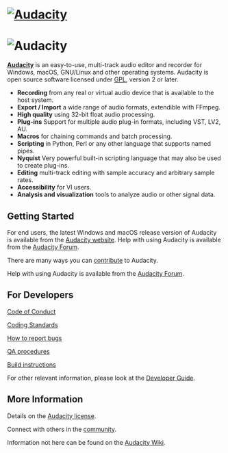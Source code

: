 [![Audacity](https://forum.audacityteam.org/styles/prosilver/theme/images/Audacity-logo_75px_trans_forum.png)](https://www.audacityteam.org) 
=========================
![Audacity](https://www.audacityteam.org/wp-content/uploads/2020/10/01-Audacity-Rhythm-Track-and-mono-vocal-track-waveform-view.png)
=========================
[**Audacity**](https://www.audacityteam.org) is an easy-to-use, multi-track audio editor and recorder for Windows, macOS, GNU/Linux and other operating systems. Audacity is open source software licensed under [GPL](https://www.gnu.org/licenses/old-licenses/lgpl-2.0.html), version 2 or later.

- **Recording** from any real or virtual audio device that is available to the host system.
- **Export / Import** a wide range of audio formats, extendible with FFmpeg.
- **High quality** using 32-bit float audio processing.
- **Plug-ins** Support for multiple audio plug-in formats, including VST, LV2, AU.
- **Macros** for chaining commands and batch processing.
- **Scripting** in Python, Perl or any other language that supports named pipes.
- **Nyquist** Very powerful built-in scripting language that may also be used to create plug-ins.
- **Editing** multi-track editing with sample accuracy and arbitrary sample rates.
- **Accessibility** for VI users.
- **Analysis and visualization** tools to analyze audio or other signal data.

## Getting Started

For end users, the latest Windows and macOS release version of Audacity is available from the [Audacity website](https://www.audacityteam.org/download/).
Help with using Audacity is available from the [Audacity Forum](https://forum.audacityteam.org/).

There are many ways you can [contribute](https://wiki.audacityteam.org/wiki/Contribute) to Audacity.

Help with using Audacity is available from the [Audacity Forum](https://forum.audacityteam.org/).

## For Developers

[Code of Conduct](CODE_OF_CONDUCT.md)

[Coding Standards](https://wiki.audacityteam.org/wiki/CodingStandards)

[How to report bugs](https://wiki.audacityteam.org/wiki/Reporting_Bugs)

[QA procedures](https://wiki.audacityteam.org/wiki/QA_Procedures_overview)

[Build instructions](BUILDING.md)

For other relevant information, please look at the [Developer Guide](https://wiki.audacityteam.org/wiki/Developer_Guide).

## More Information

Details on the [Audacity license](https://www.audacityteam.org/about/license/).

Connect with others in the [community](https://wiki.audacityteam.org/wiki/Community).

Information not here can be found on the [Audacity Wiki](https://wiki.audacityteam.org/wiki/For_Developers).
